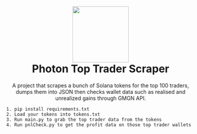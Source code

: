 <h1 align="center">
	<img src="https://i.imgur.com/YJPpoFX.png" width="150px"><br>
    Photon Top Trader Scraper
</h1>
<p align="center">
	A project that scrapes a bunch of Solana tokens for the top 100 traders, dumps them into JSON then checks wallet data such as realised and unrealized gains through GMGN API.</br>
</p>

```
1. pip install requirements.txt
2. Load your tokens into tokens.txt
3. Run main.py to grab the top trader data from the tokens
4. Run pnlCheck.py to get the profit data on those top trader wallets
```
